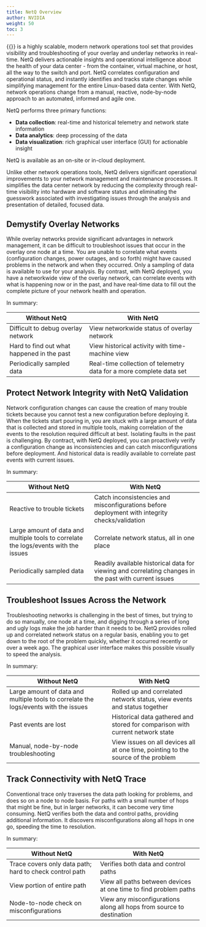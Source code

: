 ```yaml
---
title: NetQ Overview
author: NVIDIA
weight: 50
toc: 3
---
```


{{<product>}} is a highly scalable, modern network operations tool set that provides visibility and troubleshooting of your overlay and underlay networks in real-time. NetQ delivers actionable insights and operational intelligence about the health of your data center - from the container, virtual machine, or host, all the way to the switch and port. NetQ correlates configuration and operational status, and instantly identifies and tracks state changes while simplifying management for the entire Linux-based data center. With NetQ, network operations change from a manual, reactive, node-by-node approach to an automated, informed and agile one.

NetQ performs three primary functions:

- **Data collection**: real-time and historical telemetry and network state information
- **Data analytics**: deep processing of the data
- **Data visualization**: rich graphical user interface (GUI) for actionable insight

NetQ is available as an on-site or in-cloud deployment.

Unlike other network operations tools, NetQ delivers significant operational improvements to your network management and maintenance processes. It simplifies the data center network by reducing the complexity through real-time visibility into hardware and software status and eliminating the guesswork associated with investigating issues through the analysis and presentation of detailed, focused data.

## Demystify Overlay Networks

While overlay networks provide significant advantages in network management, it can be difficult to troubleshoot issues that occur in the overlay one node at a time. You are unable to correlate what events (configuration changes, power outages, and so forth) might have caused problems in the network and when they occurred. Only a sampling of data is available to use for your analysis. By contrast, with NetQ deployed, you have a networkwide view of the overlay network, can correlate events with what is happening now or in the past, and have real-time data to fill out the complete picture of your network health and operation.

In summary:

| Without NetQ                               | With NetQ                                                           |
| ------------------------------------------ | ------------------------------------------------------------------- |
| Difficult to debug overlay network         | View networkwide status of overlay network                          |
| Hard to find out what happened in the past | View historical activity with time-machine view                     |
| Periodically sampled data                  | Real-time collection of telemetry data for a more complete data set |

## Protect Network Integrity with NetQ Validation

Network configuration changes can cause the creation of many trouble tickets because you cannot test a new configuration before deploying it. When the tickets start pouring in, you <!-- vale off -->are stuck with a large amount of data that is collected<!-- vale on --> and stored in multiple tools, making correlation of the events to the resolution required difficult at best. Isolating faults in the past is challenging. By contract, with NetQ deployed, you can proactively verify a configuration change as inconsistencies and can catch misconfigurations before deployment. And historical data is readily available to correlate past events with current issues.

In summary:

| Without NetQ | With NetQ |
| ------------ | --------- |
| Reactive to trouble tickets | Catch inconsistencies and misconfigurations before deployment with integrity checks/validation    |
| Large amount of data and multiple tools to correlate the logs/events with the issues | Correlate network status, all in one place |
| Periodically sampled data | Readily available historical data for viewing and correlating changes in the past with current issues |

## Troubleshoot Issues Across the Network

Troubleshooting networks is challenging in the best of times, but trying to do so manually, one node at a time, and digging through a series of long and ugly logs make the job harder than it needs to be. NetQ provides rolled up and correlated network status on a regular basis, enabling you to get down to the root of the problem quickly, whether it occurred recently or over a week ago. The graphical user interface makes this possible visually to speed the analysis.

In summary:

| Without NetQ | With NetQ |
| ------------ | --------- |
| Large amount of data and multiple tools to correlate the logs/events with the issues | Rolled up and correlated network status, view events and status together |
| Past events <!-- vale off -->are lost<!-- vale on --> | Historical data gathered and stored for comparison with current network state |
| Manual, node-by-node troubleshooting | View issues on all devices all at one time, pointing to the source of the problem |

## Track Connectivity with NetQ Trace

Conventional trace only traverses the data path looking for problems, and does so on a node to node basis. For paths with a small number of hops that might be fine, but in larger networks, it can become very time consuming. NetQ verifies both the data and control paths, providing additional information. It discovers misconfigurations along all hops in one go, speeding the time to resolution.

In summary:

| Without NetQ                                            | With NetQ                                                            |
| ------------------------------------------------------- | -------------------------------------------------------------------- |
| Trace covers only data path; hard to check control path | Verifies both data and control paths                                 |
| View portion of entire path                             | View all paths between devices at one time to find problem paths     |
| Node-to-node check on misconfigurations                 | View any misconfigurations along all hops from source to destination |
